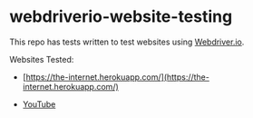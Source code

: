 # webdriverio-website-testing

This repo has tests written to test websites using [Webdriver.io](http://webdriver.io/).

Websites Tested:
- [https://the-internet.herokuapp.com/](https://the-internet.herokuapp.com/)

- [YouTube](https://www.youtube.com)
